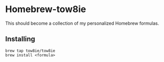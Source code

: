 # Homebrew-tow8ie

This should become a collection of my personalized Homebrew formulas.

## Installing

    brew tap tow8ie/tow8ie
    brew install <formula>

